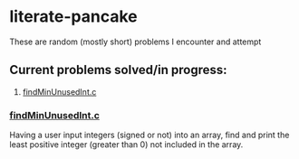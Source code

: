 # literate-pancake
These are random (mostly short) problems I encounter and attempt
## Current problems solved/in progress:
1. [findMinUnusedInt.c](https://github.com/sexylexy22/literate-pancake/blob/edit-readme/README.md#findminunusedintc)

### [findMinUnusedInt.c](findMinUnusedInt.c)
  Having a user input integers (signed or not) into an array, find and print the least positive integer (greater than 0) not included in the array.
